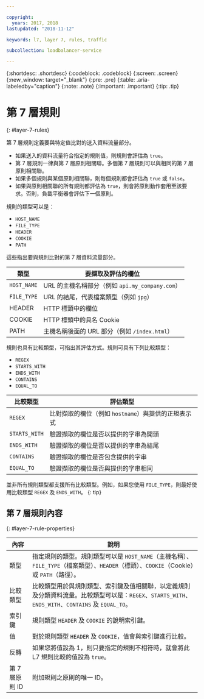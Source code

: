 ```yaml
---

copyright:
  years: 2017, 2018
lastupdated: "2018-11-12"

keywords: l7, layer 7, rules, traffic

subcollection: loadbalancer-service

---
```


{:shortdesc: .shortdesc}
{:codeblock: .codeblock}
{:screen: .screen}
{:new_window: target="_blank"}
{:pre: .pre}
{:table: .aria-labeledby="caption"}
{:note: .note}
{:important: .important}
{:tip: .tip}

# 第 7 層規則
{: #layer-7-rules}

第 7 層規則定義要與特定值比對的送入資料流量部分。

* 如果送入的資料流量符合指定的規則值，則規則會評估為 `true`。
* 第 7 層規則一律與第 7 層原則相關聯。多個第 7 層規則可以與相同的第 7 層原則相關聯。
* 如果多個規則與某個原則相關聯，則每個規則都會評估為 `true` 或 `false`。
* 如果與原則相關聯的所有規則都評估為 `true`，則會將原則動作套用至該要求。否則，負載平衡器會評估下一個原則。

規則的類型可以是：

* `HOST_NAME`
* `FILE_TYPE`
* `HEADER`
* `COOKIE`
* `PATH`

這些指出要與規則比對的第 7 層資料流量部分。

類型      | 要擷取及評估的欄位
----------| -----------------------
`HOST_NAME` |URL 的主機名稱部分（例如 `api.my_company.com`）
`FILE_TYPE` |URL 的結尾，代表檔案類型（例如 `jpg`）
HEADER    | HTTP 標頭中的欄位
COOKIE    | HTTP 標頭中的具名 Cookie
PATH      |主機名稱後面的 URL 部分（例如 `/index.html`）

規則也具有比較類型，可指出其評估方式。規則可具有下列比較類型：

* `REGEX`
* `STARTS_WITH`
* `ENDS_WITH`
* `CONTAINS`
* `EQUAL_TO`

比較類型        |  評估類型
----------------|---------------------
`REGEX`           |比對擷取的欄位（例如 `hostname`）與提供的正規表示式
`STARTS_WITH`     |  驗證擷取的欄位是否以提供的字串為開頭
`ENDS_WITH`       |  驗證擷取的欄位是否以提供的字串為結尾
`CONTAINS`        |  驗證擷取的欄位是否包含提供的字串
`EQUAL_TO`        |  驗證擷取的欄位是否與提供的字串相同

並非所有規則類型都支援所有比較類型。例如，如果您使用 `FILE_TYPE`，則最好使用比較類型 `REGEX` 及 `ENDS_WITH`。
{: tip}

## 第 7 層規則內容
{: #layer-7-rule-properties}

內容      |說明 
------------- | -------------
類型 | 指定規則的類型。規則類型可以是 `HOST_NAME`（主機名稱）、`FILE_TYPE`（檔案類型）、`HEADER`（標頭）、`COOKIE`（Cookie）或 `PATH`（路徑）。
比較類型        | 比較類型用於與規則類型、索引鍵及值相關聯，以定義規則及分類資料流量。比較類型可以是：`REGEX`、`STARTS_WITH`、`ENDS_WITH`、`CONTAINS` 及 `EQUAL_TO`。
索引鍵 | 規則類型 `HEADER` 及 `COOKIE` 的說明索引鍵。
值 | 對於規則類型 `HEADER` 及 `COOKIE`，值會與索引鍵進行比較。
反轉 | 如果您將值設為 1，則只要指定的規則不相符時，就會將此 L7 規則比較的值設為 `true`。
第 7 層原則 ID | 附加規則之原則的唯一 ID。
